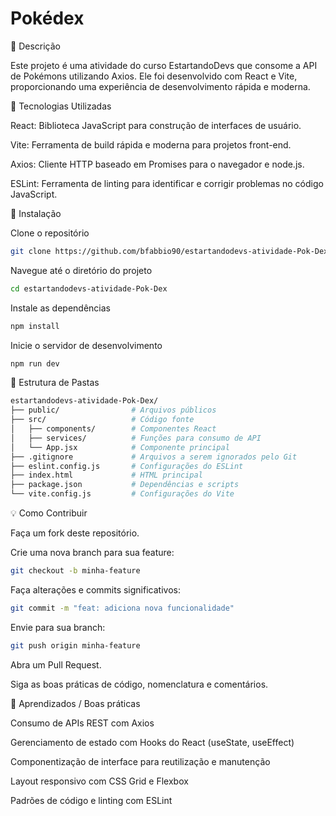 # Pokédex

📖 Descrição

Este projeto é uma atividade do curso EstartandoDevs que consome a API de Pokémons utilizando Axios. Ele foi desenvolvido com React e Vite, proporcionando uma experiência de desenvolvimento rápida e moderna.

🚀 Tecnologias Utilizadas

React: Biblioteca JavaScript para construção de interfaces de usuário.

Vite: Ferramenta de build rápida e moderna para projetos front-end.

Axios: Cliente HTTP baseado em Promises para o navegador e node.js.

ESLint: Ferramenta de linting para identificar e corrigir problemas no código JavaScript.

🔧 Instalação

Clone o repositório

```bash
git clone https://github.com/bfabbio90/estartandodevs-atividade-Pok-Dex.git
```

Navegue até o diretório do projeto

```bash
cd estartandodevs-atividade-Pok-Dex
```

Instale as dependências
```bash
npm install
```

Inicie o servidor de desenvolvimento
```bash
npm run dev
```

📁 Estrutura de Pastas

```bash
estartandodevs-atividade-Pok-Dex/
├── public/                # Arquivos públicos
├── src/                   # Código fonte
│   ├── components/        # Componentes React
│   ├── services/          # Funções para consumo de API
│   └── App.jsx            # Componente principal
├── .gitignore             # Arquivos a serem ignorados pelo Git
├── eslint.config.js       # Configurações do ESLint
├── index.html             # HTML principal
├── package.json           # Dependências e scripts
└── vite.config.js         # Configurações do Vite
```

💡 Como Contribuir

Faça um fork deste repositório.

Crie uma nova branch para sua feature:

```bash
git checkout -b minha-feature
```

Faça alterações e commits significativos:

```bash
git commit -m "feat: adiciona nova funcionalidade"
```

Envie para sua branch:

```bash
git push origin minha-feature
```

Abra um Pull Request.

Siga as boas práticas de código, nomenclatura e comentários.

🧠 Aprendizados / Boas práticas

Consumo de APIs REST com Axios

Gerenciamento de estado com Hooks do React (useState, useEffect)

Componentização de interface para reutilização e manutenção

Layout responsivo com CSS Grid e Flexbox

Padrões de código e linting com ESLint
